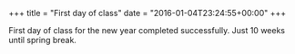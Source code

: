 +++
title = "First day of class"
date = "2016-01-04T23:24:55+00:00"
+++

First day of class for the new year completed successfully. Just 10 weeks until spring break.
			